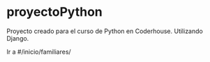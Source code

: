# proyectoPython
Proyecto creado para el curso de Python en Coderhouse. Utilizando Django.


Ir a #/inicio/familiares/
